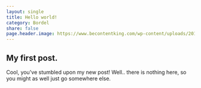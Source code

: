 ```yaml
---
layout: single
title: Hello world!
category: Bordel
share: false
page.header.image: https://www.becontentking.com/wp-content/uploads/2017/02/560-Relevance-Twitter@2x.png
---
```


## My first post.

Cool, you've stumbled upon my new post! Well.. there is nothing here, so you might as well just go somewhere else.
